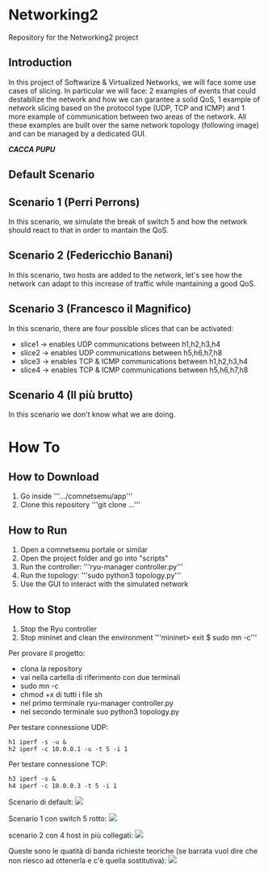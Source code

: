 # Networking2
Repository for the Networking2 project

## Introduction
In this project of Softwarize & Virtualized Networks, we will face some use cases of slicing. In particular we will face: 2 examples of events that could destabilize the network and how we can garantee a solid QoS, 1 example of network slicing based on the protocol type (UDP, TCP and ICMP) and 1 more example of communication between two areas of the network. All these examples are built over the same network topology (following image) and can be managed by a dedicated GUI.  

***CACCA PUPU***


## Default Scenario


## Scenario 1 (Perri Perrons)
In this scenario, we simulate the break of switch 5 and how the network should react to that in order to mantain the QoS.


## Scenario 2 (Federicchio Banani)
In this scenario, two hosts are added to the network, let's see how the network can adapt to this increase of traffic while mantaining a good QoS.


## Scenario 3 (Francesco il Magnifico)
In this scenario, there are four possible slices that can be activated:
  - slice1 -> enables UDP communications between h1,h2,h3,h4
  - slice2 -> enables UDP communications between h5,h6,h7,h8
  - slice3 -> enables TCP & ICMP communications between h1,h2,h3,h4
  - slice4 -> enables TCP & ICMP communications between h5,h6,h7,h8

## Scenario 4 (Il più brutto)
In this scenario we don't know what we are doing.

# How To 
## How to Download
1. Go inside '''.../comnetsemu/app'''
2. Clone this repository '''git clone ...'''

## How to Run
1. Open a comnetsemu portale or similar
2. Open the project folder and go into "scripts"
3. Run the controller: '''ryu-manager controller.py'''
4. Run the topology: '''sudo python3 topology.py'''
5. Use the GUI to interact with the simulated network

## How to Stop
1. Stop the Ryu controller
2. Stop mininet and clean the environment '''mininet> exit  $ sudo mn -c'''

Per provare il progetto:
- clona la repository
- vai nella cartella di riferimento con due terminali
- sudo mn -c
- chmod +x di tutti i file sh
- nel primo terminale ryu-manager controller.py
- nel secondo terminale suo python3 topology.py

Per testare connessione UDP:
```
h1 iperf -s -u &
h2 iperf -c 10.0.0.1 -u -t 5 -i 1
```  
Per testare connessione TCP:  
```
h3 iperf -s &
h4 iperf -c 10.0.0.3 -t 5 -i 1
```  

Scenario di default:
![](images/default.jpg)

Scenario 1 con switch 5 rotto:
![](images/scenario1.jpg)

scenario 2 con 4 host in più collegati:
![](images/scenario2.jpg)

Queste sono le quatità di banda richieste teoriche (se barrata vuol dire che non riesco ad ottenerla e c'è quella sostitutiva):
![](images/QoS.jpg)
